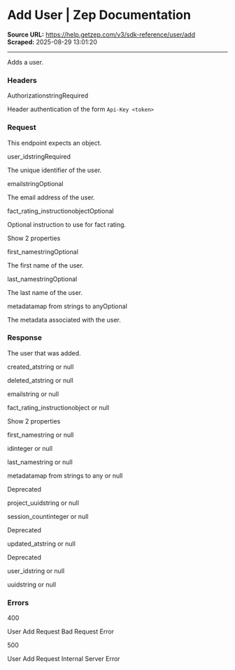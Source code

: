 # Add User | Zep Documentation

**Source URL:** https://help.getzep.com/v3/sdk-reference/user/add  
**Scraped:** 2025-08-29 13:01:20

---

Adds a user.

### Headers

AuthorizationstringRequired

Header authentication of the form `Api-Key <token>`

### Request

This endpoint expects an object.

user_idstringRequired

The unique identifier of the user.

emailstringOptional

The email address of the user.

fact_rating_instructionobjectOptional

Optional instruction to use for fact rating.

Show 2 properties

first_namestringOptional

The first name of the user.

last_namestringOptional

The last name of the user.

metadatamap from strings to anyOptional

The metadata associated with the user.

### Response

The user that was added.

created_atstring or null

deleted_atstring or null

emailstring or null

fact_rating_instructionobject or null

Show 2 properties

first_namestring or null

idinteger or null

last_namestring or null

metadatamap from strings to any or null

Deprecated

project_uuidstring or null

session_countinteger or null

Deprecated

updated_atstring or null

Deprecated

user_idstring or null

uuidstring or null

### Errors

400

User Add Request Bad Request Error

500

User Add Request Internal Server Error
